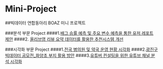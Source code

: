 # Mini-Project
##빅데이터 연합동아리 BOAZ 미니 프로젝트

###분석 부문 Project
####1.[배그 승률 예측 및 주요 변수 예측을 통한 유저 레포트 제안](https://github.com/chaeoneee/Mini-Project/tree/5c77731a37349caa380979518dad52270f3b075a/%EB%B6%84%EC%84%9D%201%EC%B0%A8_%EB%B0%B0%EA%B7%B8%20%EC%8A%B9%EB%A5%A0%20%EC%98%88%EC%B8%A1%20%EB%B0%8F%20%EC%A3%BC%EC%9A%94%20%EB%B3%80%EC%88%98%20%EC%98%88%EC%B8%A1%EC%9D%84%20%ED%86%B5%ED%95%9C%20%EC%9C%A0%EC%A0%80%20%EB%A0%88%ED%8F%AC%ED%8A%B8%20%EC%A0%9C%EC%95%88)
####2. [올리브영 리뷰 요약 데이터를 활용한 추천시스템 개선](https://github.com/chaeoneee/Mini-Project/tree/5c77731a37349caa380979518dad52270f3b075a/%EB%B6%84%EC%84%9D%202%EC%B0%A8_%EC%98%AC%EB%A6%AC%EB%B8%8C%EC%98%81%20%EB%A6%AC%EB%B7%B0%20%EC%9A%94%EC%95%BD%20%EB%8D%B0%EC%9D%B4%ED%84%B0%EB%A5%BC%20%ED%99%9C%EC%9A%A9%ED%95%9C%20%EC%B6%94%EC%B2%9C%EC%8B%9C%EC%8A%A4%ED%85%9C%20%EA%B0%9C%EC%84%A0)

###시각화 부문 Project
####1.[전국 병의원 및 약국 운영 현황 시각화](https://github.com/chaeoneee/Mini-Project/tree/5c77731a37349caa380979518dad52270f3b075a/%EC%8B%9C%EA%B0%81%ED%99%94%201%EC%B0%A8%20%ED%94%84%EB%A1%9C%EC%A0%9D%ED%8A%B8_%EC%A0%84%EA%B5%AD%20%EB%B3%91%EC%9D%98%EC%9B%90%20%EB%B0%8F%20%EC%95%BD%EA%B5%AD%20%EC%9A%B4%EC%98%81%20%ED%98%84%ED%99%A9%20%EC%8B%9C%EA%B0%81%ED%99%94)
####2.[광진구 빅데이터 공모전_화양초 부지 활용 방안](https://github.com/chaeoneee/Mini-Project/tree/5c77731a37349caa380979518dad52270f3b075a/%EC%8B%9C%EA%B0%81%ED%99%94%202%EC%B0%A8_%EA%B4%91%EC%A7%84%EA%B5%AC%20%EB%B9%85%EB%8D%B0%EC%9D%B4%ED%84%B0%20%EA%B3%B5%EB%AA%A8%EC%A0%84_%ED%99%94%EC%96%91%EC%B4%88%20%EB%B6%80%EC%A7%80%20%ED%99%9C%EC%9A%A9%20%EB%B0%A9%EC%95%88)
####3.[유튜버 컨설팅을 위한 유튜브 채널 분석 시각화](https://github.com/chaeoneee/Mini-Project/tree/5c77731a37349caa380979518dad52270f3b075a/%EC%8B%9C%EA%B0%81%ED%99%94%203%EC%B0%A8_%EC%9C%A0%ED%8A%9C%EB%B2%84%20%EC%BB%A8%EC%84%A4%ED%8C%85%EC%9D%84%20%EC%9C%84%ED%95%9C%20%EC%9C%A0%ED%8A%9C%EB%B8%8C%20%EC%B1%84%EB%84%90%20%EB%B6%84%EC%84%9D%20%EC%8B%9C%EA%B0%81%ED%99%94)
